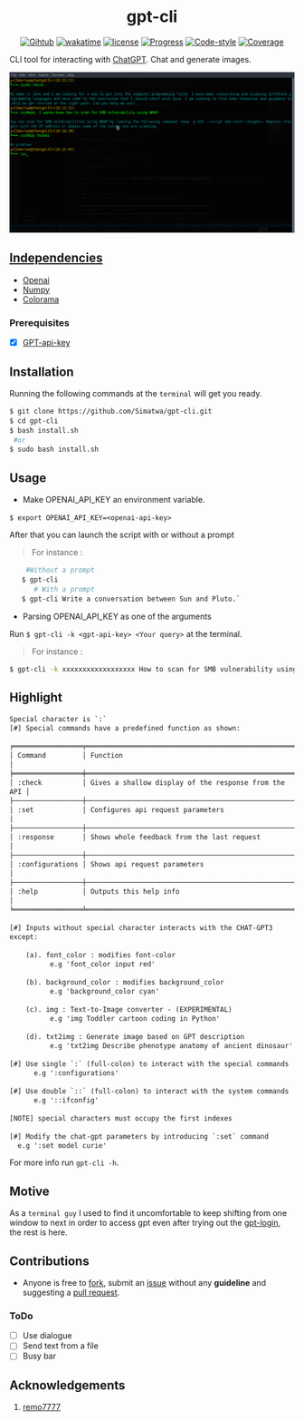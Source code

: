 <h1 align="center">gpt-cli</h1>
<p align="center">
<a href="https://github.com/Simatwa/gpt-cli"><img src="https://img.shields.io/static/v1?logo=Github&label=Github&message=Passing" alt="Gihtub"/></a>
<a href="https://wakatime.com/badge/github/Simatwa/gpt-cli"><img src="https://wakatime.com/badge/github/Simatwa/gpt-cli.svg" alt="wakatime"/></a>
<a href="#"><img src="https://img.shields.io/static/v1?label=License&message=MIT&color=green&logo=MIT" alt="license"/></a>
<a href="#"><img src="https://img.shields.io/static/v1?label=Development&message=Beta&color=Orange&logo=progress" alt="Progress"/></a>
<a href="#"><img src="https://img.shields.io/static/v1?label=Code Style&message=Black&color=black&logo=Black" alt="Code-style"/></a>
<a href="#"><img src="https://img.shields.io/static/v1?label=Coverage&message=20%&color=red" alt="Coverage"/></a>
</p>

CLI tool for interacting with [ChatGPT](https://openai.com). Chat and generate images.

![screenshot](assets/Screenshot1.png)

## [Independencies](requirements.txt)

* [Openai](https://github.com/openai/openai-python)
* [Numpy](https://github.com/numpy/numpy)
* [Colorama](https://github.com/tartley/colorama)

### Prerequisites

 - [x] [GPT-api-key](https://platform.openai.com/account/api-keys)

## Installation

Running the following commands at the `terminal` will get you ready.

```sh
$ git clone https://github.com/Simatwa/gpt-cli.git
$ cd gpt-cli
$ bash install.sh
 #or
$ sudo bash install.sh
```

## Usage 

- Make OPENAI_API_KEY an environment variable.

`$ export OPENAI_API_KEY=<openai-api-key>`

After that you can launch the script with or without a prompt

> For instance :
```sh 
    #Without a prompt
   $ gpt-cli 
      # With a prompt 
   $ gpt-cli Write a conversation between Sun and Pluto.`
```

- Parsing OPENAI_API_KEY as one of the arguments

Run `$ gpt-cli -k <gpt-api-key> <Your query>` at the terminal.

> For instance :

```sh
$ gpt-cli -k xxxxxxxxxxxxxxxxxx How to scan for SMB vulnerability using NMAP?
```

## Highlight

```
Special character is `:`  
[#] Special commands have a predefined function as shown:

╒═════════════════╤══════════════════════════════════════════════════════╕
│ Command         │ Function                                             │
╞═════════════════╪══════════════════════════════════════════════════════╡
│ :check          │ Gives a shallow display of the response from the API │
├─────────────────┼──────────────────────────────────────────────────────┤
│ :set            │ Configures api request parameters                    │
├─────────────────┼──────────────────────────────────────────────────────┤
│ :response       │ Shows whole feedback from the last request           │
├─────────────────┼──────────────────────────────────────────────────────┤
│ :configurations │ Shows api request parameters                         │
├─────────────────┼──────────────────────────────────────────────────────┤
│ :help           │ Outputs this help info                               │
╘═════════════════╧══════════════════════════════════════════════════════╛

[#] Inputs without special character interacts with the CHAT-GPT3 except:

    (a). font_color : modifies font-color
          e.g 'font_color input red'

    (b). background_color : modifies background_color
          e.g 'background_color cyan'

    (c). img : Text-to-Image converter - (EXPERIMENTAL)
          e.g 'img Toddler cartoon coding in Python'

    (d). txt2img : Generate image based on GPT description
          e.g 'txt2img Describe phenotype anatomy of ancient dinosaur'

[#] Use single `:` (full-colon) to interact with the special commands
      e.g ':configurations'

[#] Use double `::` (full-colon) to interact with the system commands
      e.g '::ifconfig'

[NOTE] special characters must occupy the first indexes

[#] Modify the chat-gpt parameters by introducing `:set` command
  e.g ':set model curie'
  ```

  For more info run `gpt-cli -h`.

  ## Motive

As a `terminal guy` I used to find it uncomfortable to keep shifting from one window to next in order to access gpt even after trying out the [gpt-login](https://github.com/Simatwa/gpt-login), the rest is here.

## Contributions

- Anyone is free to [fork](https://github.com/Simatwa/gpt-cli/fork), submit an [issue](https://github.com/Simatwa/gpt-cli/issues) without any **guideline** and suggesting a [pull request](https://github.com/Simatwa/gpt-cli/pulls).

### ToDo

- [ ] Use dialogue 
- [ ] Send text from a file
- [ ] Busy bar

## Acknowledgements

 1. [remo7777](https://github.com/remo7777/T-Header)
